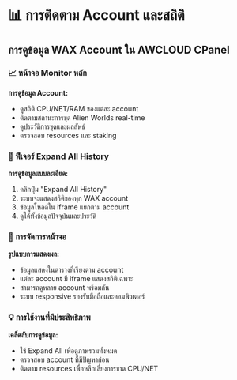 # 📊 การติดตาม Account และสถิติ

## การดูข้อมูล WAX Account ใน AWCLOUD CPanel

### 📈 หน้าจอ Monitor หลัก

**การดูข้อมูล Account:**
- ดูสถิติ CPU/NET/RAM ของแต่ละ account
- ติดตามสถานะการขุด Alien Worlds real-time
- ดูประวัติการขุดและผลลัพธ์
- ตรวจสอบ resources และ staking

### 🔄 ฟีเจอร์ Expand All History

**การดูข้อมูลแบบละเอียด:**
1. คลิกปุ่ม "Expand All History"
2. ระบบจะแสดงสถิติของทุก WAX account
3. ข้อมูลโหลดใน iframe แยกตาม account
4. ดูได้ทั้งข้อมูลปัจจุบันและประวัติ

### 📱 การจัดการหน้าจอ

**รูปแบบการแสดงผล:**
- ข้อมูลแสดงในตารางที่เรียงตาม account
- แต่ละ account มี iframe แสดงสถิติเฉพาะ
- สามารถดูหลาย account พร้อมกัน
- ระบบ responsive รองรับมือถือและคอมพิวเตอร์

### 💡 การใช้งานที่มีประสิทธิภาพ

**เคล็ดลับการดูข้อมูล:**
- ใช้ Expand All เพื่อดูภาพรวมทั้งหมด
- ตรวจสอบ account ที่มีปัญหาก่อน
- ติดตาม resources เพื่อหลีกเลี่ยงการขาด CPU/NET
